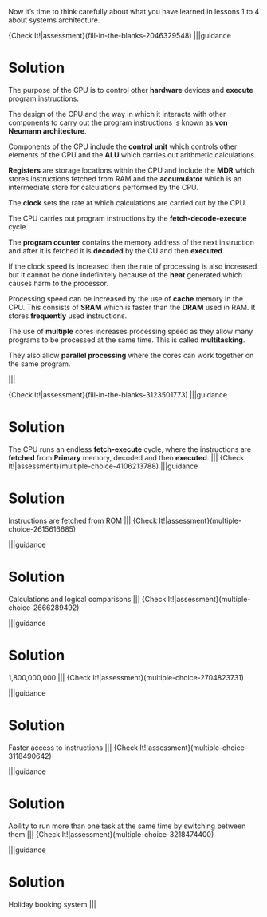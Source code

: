 Now it’s time to think carefully about what you have learned in lessons 1 to 4 about systems architecture.


{Check It!|assessment}(fill-in-the-blanks-2046329548)
|||guidance
# Solution
The purpose of the CPU is to control other **hardware** devices and **execute** program instructions. 

The design of the CPU and the way in which it interacts with other components to carry out the program instructions is known as **von Neumann architecture**.

Components of the CPU include the **control unit** which controls other elements of the CPU and the **ALU** which carries out arithmetic calculations. 

**Registers** are storage locations within the CPU and include the **MDR** which stores instructions fetched from RAM and the **accumulator** which is an intermediate store for calculations performed by the CPU. 

The **clock** sets the rate at which calculations are carried out by the CPU.

The CPU carries out program instructions by the **fetch-decode-execute** cycle. 

The **program counter** contains the memory address of the next instruction and after it is fetched it is **decoded** by the CU and then **executed**.

If the clock speed is increased then the rate of processing is also increased but it cannot be done indefinitely because of the **heat** generated which causes harm to the processor.

Processing speed can be increased by the use of **cache** memory in the CPU. This consists of **SRAM** which is faster than the **DRAM** used in RAM. It stores **frequently** used instructions.

The use of **multiple** cores increases processing speed as they allow many programs to be processed at the same time. This is called **multitasking**. 

They also allow **parallel processing** where the cores can work together on the same program.

|||

{Check It!|assessment}(fill-in-the-blanks-3123501773)
|||guidance
# Solution
The CPU runs an endless **fetch-execute** cycle, where the instructions are **fetched** from **Primary** memory, decoded and then **executed**.
|||
{Check It!|assessment}(multiple-choice-4106213788)
|||guidance
# Solution
Instructions are fetched from ROM
|||
{Check It!|assessment}(multiple-choice-2615616685)

|||guidance
# Solution
Calculations and logical comparisons
|||
{Check It!|assessment}(multiple-choice-2666289492)

|||guidance
# Solution
1,800,000,000
|||
{Check It!|assessment}(multiple-choice-2704823731)

|||guidance
# Solution
Faster access to instructions
|||
{Check It!|assessment}(multiple-choice-3118490642)

|||guidance
# Solution
Ability to run more than one task at the same time by switching between them
|||
{Check It!|assessment}(multiple-choice-3218474400)

|||guidance
# Solution
Holiday booking system
|||



